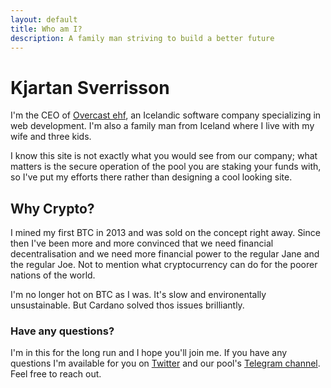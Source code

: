 ```yaml
---
layout: default
title: Who am I?
description: A family man striving to build a better future
---
```

# Kjartan Sverrisson

I'm the CEO of [Overcast ehf](https://www.overcast.is), an Icelandic software company specializing in web development. I'm also a family man from Iceland where I live with my wife and three kids.

I know this site is not exactly what you would see from our company; what matters is the secure operation of the pool you are staking your funds with, so I've put my efforts there rather than designing a cool looking site.

## Why Crypto? 
I mined my first BTC in 2013 and was sold on the concept right away. Since then I've been more and more convinced that we need financial decentralisation and we need more financial power to the regular Jane and the regular Joe. Not to mention what cryptocurrency can do for the poorer nations of the world.

I'm no longer hot on BTC as I was. It's slow and environentally unsustainable. But Cardano solved thos issues brilliantly. 

### Have any questions?
I'm in this for the long run and I hope you'll join me. If you have any questions I'm available for you on [Twitter](https://twitter.com/kjartans) and our pool's [Telegram channel](https://t.me/midgardpool). Feel free to reach out.
